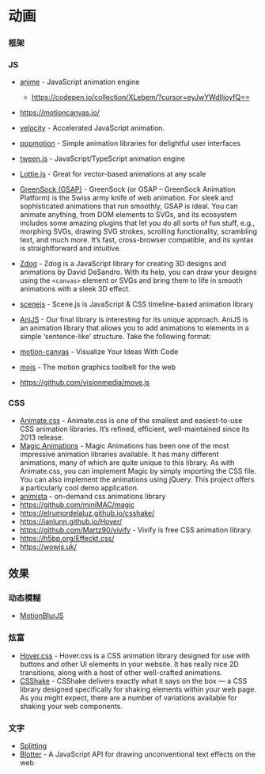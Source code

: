 # 动画


### 框架

### JS

- [anime](https://github.com/juliangarnier/anime) - JavaScript animation engine

  - https://codepen.io/collection/XLebem/?cursor=eyJwYWdlIjoyfQ==

- https://motioncanvas.io/
- [velocity](https://github.com/julianshapiro/velocity) - Accelerated JavaScript animation.
- [popmotion](https://github.com/popmotion/popmotion) - Simple animation libraries for delightful user interfaces
- [tween.js](https://github.com/tweenjs/tween.js) - JavaScript/TypeScript animation engine
- [Lottie.js](https://airbnb.io/lottie/#/) - Great for vector-based animations at any scale
- [GreenSock (GSAP)](https://greensock.com/) - GreenSock (or GSAP – GreenSock Animation Platform) is the Swiss army knife of web animation. For sleek and sophisticated animations that run smoothly, GSAP is ideal. You can animate anything, from DOM elements to SVGs, and its ecosystem includes some amazing plugins that let you do all sorts of fun stuff, e.g., morphing SVGs, drawing SVG strokes, scrolling functionality, scrambling text, and much more. It’s fast, cross-browser compatible, and its syntax is straightforward and intuitive.
- [Zdog](https://zzz.dog/) - Zdog is a JavaScript library for creating 3D designs and animations by David DeSandro. With its help, you can draw your designs using the `<canvas>` element or SVGs and bring them to life in smooth animations with a sleek 3D effect.
- [scenejs](https://github.com/daybrush/scenejs) - Scene.js is JavaScript & CSS timeline-based animation library
- [AniJS](http://anijs.github.io/) - Our final library is interesting for its unique approach. AniJS is an animation library that allows you to add animations to elements in a simple ‘sentence-like’ structure. Take the following format:
- [motion-canvas](https://github.com/motion-canvas/motion-canvas) - Visualize Your Ideas With Code
- [mojs](https://github.com/mojs) - The motion graphics toolbelt for the web
- https://github.com/visionmedia/move.js

### CSS

- [Animate.css](https://animate.style/) - Animate.css is one of the smallest and easiest-to-use CSS animation libraries. It’s refined, efficient, well-maintained since its 2013 release.
- [Magic Animations](https://www.minimamente.com/project/magic/) - Magic Animations has been one of the most impressive animation libraries available. It has many different animations, many of which are quite unique to this library. As with Animate.css, you can implement Magic by simply importing the CSS file. You can also implement the animations using jQuery. This project offers a particularly cool demo application.
- [animista](https://animista.net/) - on-demand css animations library
- https://github.com/miniMAC/magic
- https://elrumordelaluz.github.io/csshake/
- https://ianlunn.github.io/Hover/
- https://github.com/Martz90/vivify - Vivify is free CSS animation library.
- https://h5bp.org/Effeckt.css/
- https://wowjs.uk/

## 效果

### 动态模糊

- [MotionBlurJS](https://github.com/Adir-SL/MotionBlurJS)

### 炫富

- [Hover.css](http://ianlunn.github.io/Hover/) - Hover.css is a CSS animation library designed for use with buttons and other UI elements in your website. It has really nice 2D transitions, along with a host of other well-crafted animations.
- [CSShake](http://elrumordelaluz.github.io/csshake/#1) - CSShake delivers exactly what it says on the box — a CSS library designed specifically for shaking elements within your web page. As you might expect, there are a number of variations available for shaking your web components.

### 文字

- [Splitting](https://github.com/shshaw/Splitting)
- [Blotter](https://github.com/bradley/Blotter) - A JavaScript API for drawing unconventional text effects on the web

